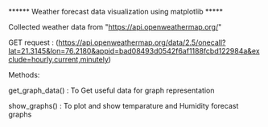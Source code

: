 ******  Weather forecast data visualization using matplotlib *****

Collected weather data from "https://api.openweathermap.org/"

GET request : (https://api.openweathermap.org/data/2.5/onecall?lat=21.3145&lon=76.2180&appid=bad08493d0542f6af1188fcbd122984a&exclude=hourly,current,minutely)

Methods:

get_graph_data() : To Get useful data for graph representation

show_graphs() : To plot and show temparature and Humidity forecast graphs

